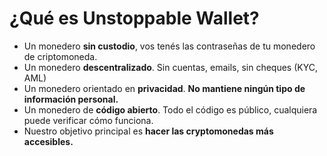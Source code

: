 # ¿Qué es Unstoppable Wallet?

- Un monedero **sin custodio**, vos tenés las contraseñas de tu monedero de criptomoneda.
- Un monedero **descentralizado**. Sin cuentas, emails, sin cheques (KYC, AML)
- Un monedero orientado en **privacidad**. **No mantiene ningún tipo de información personal.**
- Un monedero de **código abierto**. Todo el código es público, cualquiera puede verificar cómo funciona.
- Nuestro objetivo principal es **hacer las cryptomonedas más accesibles.**
